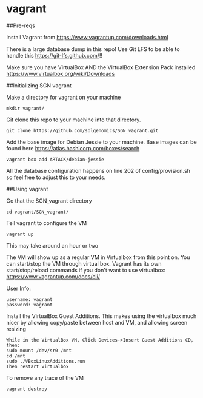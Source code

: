 # vagrant

##Pre-reqs

Install Vagrant from https://www.vagrantup.com/downloads.html

There is a large database dump in this repo! Use Git LFS to be able to handle this https://git-lfs.github.com/!!

Make sure you have VirtualBox AND the VirtualBox Extension Pack installed
https://www.virtualbox.org/wiki/Downloads


##Initializing SGN vagrant 

Make a directory for vagrant on your machine
```
mkdir vagrant/
```


Git clone this repo to your machine into that directory.
```
git clone https://github.com/solgenomics/SGN_vagrant.git
```


Add the base image for Debian Jessie to your machine. Base images can be found here https://atlas.hashicorp.com/boxes/search
```
vagrant box add ARTACK/debian-jessie
```

All the database configuration happens on line 202 of config/provision.sh so feel free to adjust this to your needs.


##Using vagrant

Go that the SGN_vagrant directory
```
cd vagrant/SGN_vagrant/
```

Tell vagrant to configure the VM
```
vagrant up
```
This may take around an hour or two


The VM will show up as a regular VM in Virtualbox from this point on. You can start/stop the VM through virtual box.
Vagrant has its own start/stop/reload commands if you don't want to use virtualbox: https://www.vagrantup.com/docs/cli/

User Info:
```
username: vagrant
password: vagrant
```


Install the VirtualBox Guest Additions. This makes using the virtualbox much nicer by allowing copy/paste between host and VM, and allowing screen resizing
```
While in the VirtualBox VM, Click Devices->Insert Guest Additions CD, then:
sudo mount /dev/sr0 /mnt
cd /mnt
sudo ./VBoxLinuxAdditions.run
Then restart virtualbox 
```


To remove any trace of the VM
```
vagrant destroy
```
